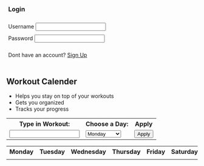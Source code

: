 <!--Login Frontmatter-->
<div style="padding: 5px;">
    <h3>Login</h3>
</div>
<div style="padding:5px">
    <label for="username">Username</label>
    <input type="text">
</div>
<div style="padding:5px">
    <label for="password">Password</label>
    <input type="text">
</div>
<div style="padding:5px">
    <p> Dont have an account? <a href="https://jakewarren2414.github.io/dolphins2/">Sign Up</a></p>
</div>


## Workout Calender
  - Helps you stay on top of your workouts
  - Gets you organized
  - Tracks your progress
<table>
  <tr>
    <th><label for="workout">Type in Workout:</label></th>
    <th><label for="weeks">Choose a Day:</label></th>
    <th>Apply</th>
  </tr>
  <tr>
    <td><input id="input"></td>
    <td>
      <select name="week" id="week">
        <option value="monday">Monday</option>
        <option value="tuesday">Tuesday</option>
        <option value="wednesday">Wednesday</option>
        <option value="thursday">Thursday</option>
        <option value="friday">Friday</option>
        <option value="saturday">Saturday</option>
        <option value="sunday">Sunday</option>
      </select>
    </td>
    <td><button>Apply</button></td>
  </tr>
</table>
<table>
  <tr>
    <th>Monday</th>
    <th>Tuesday</th>
    <th>Wednesday</th>
    <th>Thursday</th>
    <th>Friday</th>
    <th>Saturday</th>
    <th>Sunday</th>
  </tr>
    <tr>
    <td id="monday"></td>
    <td id="tuesday"></td>
    <td id="wednesday"></td>
    <td id="thursday"></td>
    <td id="friday"></td>
    <td id="saturday"></td>
    <td id="sunday"></td>
  </tr>
</table>